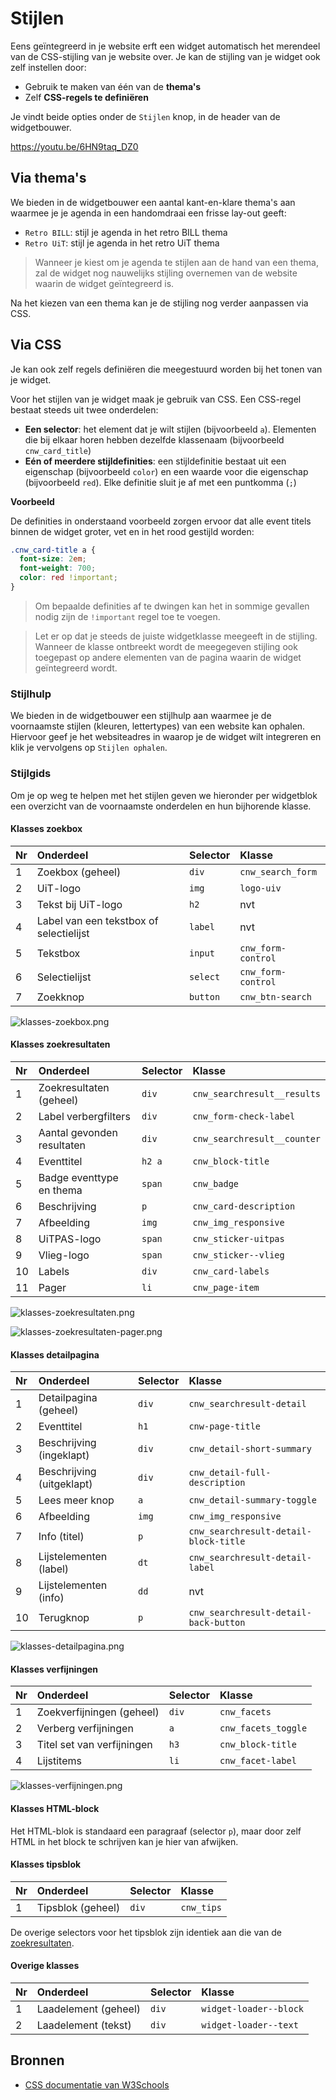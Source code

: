 # Stijlen

Eens geïntegreerd in je website erft een widget automatisch het merendeel van de CSS-stijling van je website over. Je kan de stijling van je widget ook zelf instellen door:

* Gebruik te maken van één van de **thema's**
* Zelf **CSS-regels te definiëren**

Je vindt beide opties onder de `Stijlen` knop, in de header van de widgetbouwer.

<https://youtu.be/6HN9taq_DZ0>

## Via thema's

We bieden in de widgetbouwer een aantal kant-en-klare thema's aan waarmee je je agenda in een handomdraai een frisse lay-out geeft:

* `Retro BILL`: stijl je agenda in het retro BILL thema
* `Retro UiT`: stijl je agenda in het retro UiT thema

> Wanneer je kiest om je agenda te stijlen aan de hand van een thema, zal de widget nog nauwelijks stijling overnemen van de website waarin de widget geïntegreerd is.

Na het kiezen van een thema kan je de stijling nog verder aanpassen via CSS.

## Via CSS

Je kan ook zelf regels definiëren die meegestuurd worden bij het tonen van je widget.

Voor het stijlen van je widget maak je gebruik van CSS. Een CSS-regel bestaat steeds uit twee onderdelen:

* **Een selector**: het element dat je wilt stijlen (bijvoorbeeld `a`). Elementen die bij elkaar horen hebben dezelfde klassenaam (bijvoorbeeld `cnw_card_title`)
* **Eén of meerdere stijldefinities**: een stijldefinitie bestaat uit een eigenschap (bijvoorbeeld `color`) en een waarde voor die eigenschap (bijvoorbeeld `red`). Elke definitie sluit je af met een puntkomma (`;`)

**Voorbeeld**

De definities in onderstaand voorbeeld zorgen ervoor dat alle event titels binnen de widget groter, vet en in het rood gestijld worden:

```css
.cnw_card-title a {
  font-size: 2em;
  font-weight: 700;
  color: red !important;
}
```

> Om bepaalde definities af te dwingen kan het in sommige gevallen nodig zijn de `!important` regel toe te voegen.

<!-- theme: danger -->

> Let er op dat je steeds de juiste widgetklasse meegeeft in de stijling. Wanneer de klasse ontbreekt wordt de meegegeven stijling ook toegepast op andere elementen van de pagina waarin de widget geïntegreerd wordt.

### Stijlhulp

We bieden in de widgetbouwer een stijlhulp aan waarmee je de voornaamste stijlen (kleuren, lettertypes) van een website kan ophalen. Hiervoor geef je het websiteadres in waarop je de widget wilt integreren en klik je vervolgens op `Stijlen ophalen`.

### Stijlgids

Om je op weg te helpen met het stijlen geven we hieronder per widgetblok een overzicht van de voornaamste onderdelen en hun bijhorende klasse.

#### Klasses zoekbox

| Nr | Onderdeel                               | Selector | Klasse             |
| :- | :-------------------------------------- | :------- | :----------------- |
| 1  | Zoekbox (geheel)                        | `div`    | `cnw_search_form`  |
| 2  | UiT-logo                                | `img`    | `logo-uiv`         |
| 3  | Tekst bij UiT-logo                      | `h2`     | nvt                |
| 4  | Label van een tekstbox of selectielijst | `label`  | nvt                |
| 5  | Tekstbox                                | `input`  | `cnw_form-control` |
| 6  | Selectielijst                           | `select` | `cnw_form-control` |
| 7  | Zoekknop                                | `button` | `cnw_btn-search`   |

![klasses-zoekbox.png](../assets/images/klasses-zoekbox.png)

#### Klasses zoekresultaten

| Nr | Onderdeel                  | Selector | Klasse                      |
| :- | :------------------------- | :------- | :-------------------------- |
| 1  | Zoekresultaten (geheel)    | `div`    | `cnw_searchresult__results` |
| 2  | Label verbergfilters       | `div`    | `cnw_form-check-label`      |
| 3  | Aantal gevonden resultaten | `div`    | `cnw_searchresult__counter` |
| 4  | Eventtitel                 | `h2 a`   | `cnw_block-title`           |
| 5  | Badge eventtype en thema   | `span`   | `cnw_badge`                 |
| 6  | Beschrijving               | `p`      | `cnw_card-description`      |
| 7  | Afbeelding                 | `img`    | `cnw_img_responsive`        |
| 8  | UiTPAS-logo                | `span`   | `cnw_sticker-uitpas`        |
| 9  | Vlieg-logo                 | `span`   | `cnw_sticker--vlieg`        |
| 10 | Labels                     | `div`    | `cnw_card-labels`           |
| 11 | Pager                      | `li`     | `cnw_page-item`             |

![klasses-zoekresultaten.png](../assets/images/klasses-zoekresultaten.png)

![klasses-zoekresultaten-pager.png](../assets/images/klasses-zoekresultaten-pager.png)

#### Klasses detailpagina

| Nr | Onderdeel                 | Selector | Klasse                                |
| :- | :------------------------ | :------- | :------------------------------------ |
| 1  | Detailpagina (geheel)     | `div`    | `cnw_searchresult-detail`             |
| 2  | Eventtitel                | `h1`     | `cnw-page-title`                      |
| 3  | Beschrijving (ingeklapt)  | `div`    | `cnw_detail-short-summary`            |
| 4  | Beschrijving (uitgeklapt) | `div`    | `cnw_detail-full-description`         |
| 5  | Lees meer knop            | `a`      | `cnw_detail-summary-toggle`           |
| 6  | Afbeelding                | `img`    | `cnw_img_responsive`                  |
| 7  | Info (titel)              | `p`      | `cnw_searchresult-detail-block-title` |
| 8  | Lijstelementen (label)    | `dt`     | `cnw_searchresult-detail-label`       |
| 9  | Lijstelementen (info)     | `dd`     | nvt                                   |
| 10 | Terugknop                 | `p`      | `cnw_searchresult-detail-back-button` |

![klasses-detailpagina.png](../assets/images/klasses-detailpagina.png)

#### Klasses verfijningen

| Nr | Onderdeel                  | Selector | Klasse              |
| :- | :------------------------- | :------- | :------------------ |
| 1  | Zoekverfijningen (geheel)  | `div`    | `cnw_facets`        |
| 2  | Verberg verfijningen       | `a`      | `cnw_facets_toggle` |
| 3  | Titel set van verfijningen | `h3`     | `cnw_block-title`   |
| 4  | Lijstitems                 | `li`     | `cnw_facet-label`   |

![klasses-verfijningen.png](../assets/images/klasses-verfijningen.png)

#### Klasses HTML-block

Het HTML-blok is standaard een paragraaf (selector `p`), maar door zelf HTML in het block te schrijven kan je hier van afwijken.

#### Klasses tipsblok

| Nr | Onderdeel         | Selector | Klasse     |
| :- | :---------------- | :------- | :--------- |
| 1  | Tipsblok (geheel) | `div`    | `cnw_tips` |

De overige selectors voor het tipsblok zijn identiek aan die van de [zoekresultaten](#Klasses-zoekresultaten).

#### Overige klasses

| Nr | Onderdeel            | Selector | Klasse                 |
| :- | :------------------- | :------- | :--------------------- |
| 1  | Laadelement (geheel) | `div`    | `widget-loader--block` |
| 2  | Laadelement (tekst)  | `div`    | `widget-loader--text`  |

## Bronnen

* [CSS documentatie van W3Schools](https://www.w3schools.com/css/default.asp)
